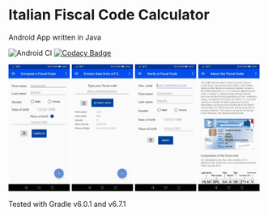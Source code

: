 # Italian Fiscal Code Calculator
Android App written in Java

![Android CI](https://github.com/martapanc/ItalianFiscalCodeCalculatorApp/workflows/Android%20CI/badge.svg) [![Codacy Badge](https://app.codacy.com/project/badge/Grade/5933af8302d24b38878feb45639cf13c)](https://www.codacy.com/manual/martapanc/ItalianFiscalCodeCalculatorApp?utm_source=github.com&amp;utm_medium=referral&amp;utm_content=martapanc/ItalianFiscalCodeCalculatorApp&amp;utm_campaign=Badge_Grade)

<img src="app/src/main/assets/samples/screenshot_1.jpg" width="24%"/> <img src="app/src/main/assets/samples/screenshot_2.jpg" width="24%"/> <img src="app/src/main/assets/samples/screenshot_3.jpg" width="24%"/> <img src="app/src/main/assets/samples/screenshot_4.jpg" width="24%"/>


Tested with Gradle v6.0.1 and v6.7.1
